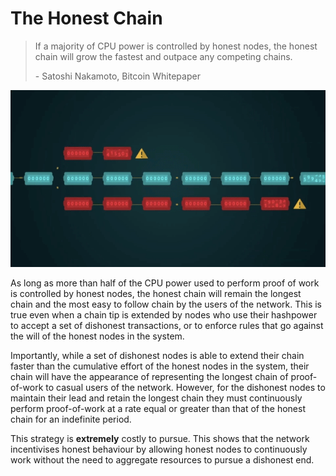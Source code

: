 # The Honest Chain

> If a majority of CPU power is controlled by honest nodes, the honest chain will grow the fastest and outpace any competing chains.
>
> \- Satoshi Nakamoto, Bitcoin Whitepaper

![](<../.gitbook/assets/Theory - Proof of work - the honest chain.gif>)

As long as more than half of the CPU power used to perform proof of work is controlled by honest nodes, the honest chain will remain the longest chain and the most easy to follow chain by the users of the network. This is true even when a chain tip is extended by nodes who use their hashpower to accept a set of dishonest transactions, or to enforce rules that go against the will of the honest nodes in the system.

Importantly, while a set of dishonest nodes is able to extend their chain faster than the cumulative effort of the honest nodes in the system, their chain will have the appearance of representing the longest chain of proof-of-work to casual users of the network. However, for the dishonest nodes to maintain their lead and retain the longest chain they must continuously perform proof-of-work at a rate equal or greater than that of the honest chain for an indefinite period.

This strategy is **extremely** costly to pursue. This shows that the network incentivises honest behaviour by allowing honest nodes to continuously work without the need to aggregate resources to pursue a dishonest end.
